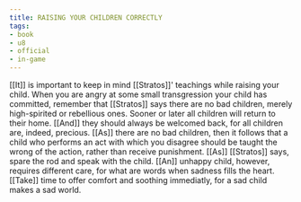 ```yaml
---
title: RAISING YOUR CHILDREN CORRECTLY
tags:
- book
- u8
- official
- in-game
---
```


  
[[It]] is important to keep in mind [[Stratos]]' teachings while raising your child. When you are angry at some small transgression your child has committed, remember that [[Stratos]] says there are no bad children, merely high-spirited or rebellious ones. Sooner or later all children will return to their home. [[And]] they should always be welcomed back, for all children are, indeed, precious. [[As]] there are no bad children, then it follows that a child who performs an act with which you disagree should be taught the wrong of the action, rather than receive punishment. [[As]] [[Stratos]] says, spare the rod and speak with the child. [[An]] unhappy child, however, requires different care, for what are words when sadness fills the heart. [[Take]] time to offer comfort and soothing immediatly, for a sad child makes a sad world.
